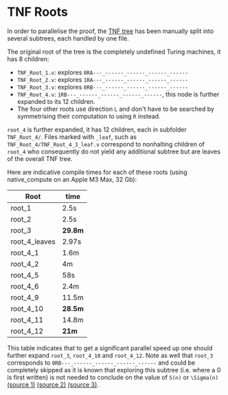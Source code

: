 # TNF Roots

In order to parallelise the proof, the [TNF tree](https://wiki.bbchallenge.org/wiki/Tree_Normal_Form#TNF_Enumeration) has been manually split into several subtrees, each handled by one file.

The original root of the tree is the completely undefined Turing machines, it has 8 children:

- `TNF_Root_1.v`: explores `0RA---_------_------_------_------`
- `TNF_Root_2.v`: explores `1RA---_------_------_------_------`
- `TNF_Root_3.v`: explores `0RB---_------_------_------_------`
- `TNF_Root_4.v`: `1RB---_------_------_------_------`, this node is further expanded to its 12 children.
- The four other roots use direction `L` and don't have to be searched by symmetrising their computation to using `R` instead.

`root_4` is further expanded, it has 12 children, each in subfolder `TNF_Root_4/`. Files marked with `_leaf`, such as `TNF_Root_4/TNF_Root_4_3_leaf.v` correspond to nonhalting children of `root_4` who consequently do not yield any additional subtree but are leaves of the overall TNF tree.

Here are indicative compile times for each of these roots (using native_compute on an Apple M3 Max, 32 Gb):

| Root                | time      |
|---------------------|-----------|
| root_1              | 2.5s      |
| root_2              | 2.5s      |
| root_3              | **29.8m** |
| root_4_leaves       | 2.97s     |
| root_4_1            | 1.6m      |
| root_4_2            | 4m        |
| root_4_5            | 58s       |
| root_4_6            | 2.4m      |
| root_4_9            | 11.5m     |
| root_4_10           | **28.5m** |
| root_4_11           | 14.8m     |
| root_4_12           | **21m**   |

This table indicates that to get a significant parallel speed up one should further expand `root_3`, `root_4_10` and `root_4_12`. Note as well that `root_3` corresponds to `0RB---_------_------_------_------` and could be completely skipped as it is known that exploring this subtree (i.e. where a 0 is first written) is not needed to conclude on the value of `S(n)` or `\Sigma(n)` [(source 1)](https://wiki.bbchallenge.org/wiki/Tree_Normal_Form#TNF-1RB) [(source 2)](https://discord.com/channels/960643023006490684/1239205785913790465/1242407785736441948) [(source 3)](https://github.com/meithecatte/busycoq/blob/master/verify/Enumerate.v#L118-L121).
